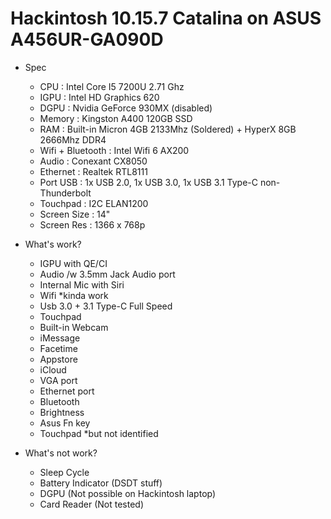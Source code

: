 # Hackintosh 10.15.7 Catalina on ASUS A456UR-GA090D

* Spec
  - CPU : Intel Core I5 7200U 2.71 Ghz
  - IGPU : Intel HD Graphics 620
  - DGPU : Nvidia GeForce 930MX (disabled)
  - Memory : Kingston A400 120GB SSD
  - RAM : Built-in  Micron 4GB 2133Mhz (Soldered) + HyperX 8GB 2666Mhz DDR4 
  - Wifi + Bluetooth : Intel Wifi 6 AX200
  - Audio : Conexant CX8050
  - Ethernet : Realtek RTL8111
  - Port USB : 1x USB 2.0, 1x USB 3.0, 1x USB 3.1 Type-C non-Thunderbolt
  - Touchpad : I2C ELAN1200
  - Screen Size : 14"
  - Screen Res : 1366 x 768p

* What's work? 
  - IGPU with QE/CI
  - Audio /w 3.5mm Jack Audio port
  - Internal Mic with Siri
  - Wifi *kinda work
  - Usb 3.0 + 3.1 Type-C Full Speed
  - Touchpad
  - Built-in Webcam
  - iMessage
  - Facetime
  - Appstore
  - iCloud
  - VGA port
  - Ethernet port
  - Bluetooth 
  - Brightness
  - Asus Fn key
  - Touchpad *but not identified

* What's not work?
  - Sleep Cycle
  - Battery Indicator (DSDT stuff)
  - DGPU (Not possible on Hackintosh laptop)
  - Card Reader (Not tested)
